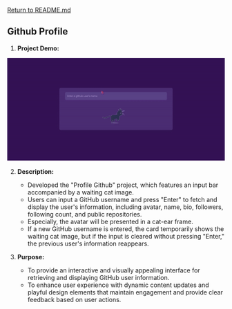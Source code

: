 [Return to README.md](https://github.com/nguyenthiyenchi/front-end-projects/blob/main/README.md)

## Github Profile
1. **Project Demo:**

![Github Profile](./resources/demo.gif)

2. **Description:** 
    - Developed the "Profile Github" project, which features an input bar accompanied by a waiting cat image. 
    - Users can input a GitHub username and press "Enter" to fetch and display the user's information, including avatar, name, bio, followers, following count, and public repositories. 
    - Especially, the avatar will be presented in a cat-ear frame.
    - If a new GitHub username is entered, the card temporarily shows the waiting cat image, but if the input is cleared without pressing "Enter," the previous user's information reappears.
    
3. **Purpose:** 
    - To provide an interactive and visually appealing interface for retrieving and displaying GitHub user information.
    - To enhance user experience with dynamic content updates and playful design elements that maintain engagement and provide clear feedback based on user actions.